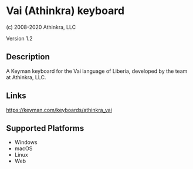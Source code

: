 Vai (Athinkra) keyboard
==============

(c) 2008-2020 Athinkra, LLC

Version 1.2

Description
-----------

A Keyman keyboard for the Vai language of Liberia, developed by the team at Athinkra, LLC.

Links
-----
https://keyman.com/keyboards/athinkra_vai

Supported Platforms
-------------------
 * Windows
 * macOS
 * Linux
 * Web

